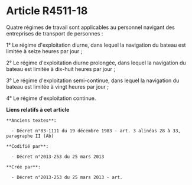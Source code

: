 # Article R4511-18

Quatre régimes de travail sont applicables au personnel navigant des entreprises de transport de personnes :

1° Le régime d'exploitation diurne, dans lequel la navigation du bateau est limitée à seize heures par jour ;

2° Le régime d'exploitation diurne prolongée, dans lequel la navigation du bateau est limitée à dix-huit heures par jour ;

3° Le régime d'exploitation semi-continue, dans lequel la navigation du bateau est limitée à vingt heures par jour ;

4° Le régime d'exploitation continue.

**Liens relatifs à cet article**

	**Anciens textes**:

	  - Décret n°83-1111 du 19 décembre 1983 - art. 3 alinéas 28 à 33, paragraphe II (Ab)

	**Codifié par**:

	  - Décret n°2013-253 du 25 mars 2013

	**Créé par**:

	  - Décret n°2013-253 du 25 mars 2013 - art.
